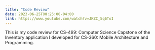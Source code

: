 ```yaml
---
title: "Code Review"
date: 2023-06-25T00:25:00-04:00
link: https://www.youtube.com/watch?v=JKZC_5q6ToI
---
```


This is my code review for CS-499: Computer Science Capstone of the Inventory application I developed for CS-360: Mobile Architecture and Programming.
